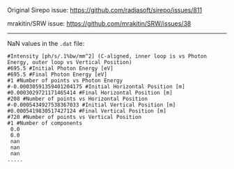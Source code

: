 Original Sirepo issue: https://github.com/radiasoft/sirepo/issues/811

mrakitin/SRW issue: https://github.com/mrakitin/SRW/issues/38

----
NaN values in the `.dat` file:
```
#Intensity [ph/s/.1%bw/mm^2] (C-aligned, inner loop is vs Photon Energy, outer loop vs Vertical Position)
#695.5 #Initial Photon Energy [eV]
#695.5 #Final Photon Energy [eV]
#1 #Number of points vs Photon Energy
#-0.00030591359401204175 #Initial Horizontal Position [m]
#0.0003029721171465414 #Final Horizontal Position [m]
#208 #Number of points vs Horizontal Position
#-0.0005434927538367033 #Initial Vertical Position [m]
#0.0005419830517427124 #Final Vertical Position [m]
#720 #Number of points vs Vertical Position
#1 #Number of components
 0.0
 0.0
 nan
 nan
 nan
.....
```
